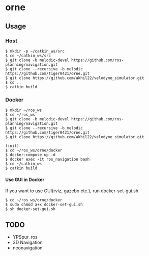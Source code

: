 # orne

## Usage
### Host
```
$ mkdir -p ~/catkin_ws/src
$ cd ~/catkin_ws/src
$ git clone -b melodic-devel https://github.com/ros-planning/navigation.git
$ git clone --recursive -b melodic https://github.com/tiger0421/orne.git
$ git clone https://github.com/akhil22/velodyne_simulator.git
$ cd ..
$ catkin build
```

### Docker
```
$ mkdir ~/ros_ws
$ cd ~/ros_ws
$ git clone -b melodic-devel https://github.com/ros-planning/navigation.git
$ git clone --recursive -b melodic https://github.com/tiger0421/orne.git
$ git clone https://github.com/akhil22/velodyne_simulator.git

(init)
$ cd ~/ros_ws/orne/docker
$ docker-compose up -d
$ docker exec -it ros_navigation bash
$ cd ~/catkin_ws
$ catkin build
```

#### Use GUI in Docker
If you want to use GUI(rviz, gazebo etc.), run docker-set-gui.sh
```
$ cd ~/ros_ws/orne/docker
$ sudo chmod a+x docker-set-gui.sh
$ sh docker-set-gui.sh
```

## TODO
* YPSpur_ros
* 3D Navigation
* neonavigation
